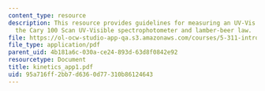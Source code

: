 ```yaml
---
content_type: resource
description: This resource provides guidelines for measuring an UV-Vis spectrum using
  the Cary 100 Scan UV-Visible spectrophotometer and lamber-beer law.
file: https://ol-ocw-studio-app-qa.s3.amazonaws.com/courses/5-311-introductory-chemical-experimentation-fall-2005/95a716ff2bb7d6360d77310b86124643_kinetics_app1.pdf
file_type: application/pdf
parent_uid: 4b181a6c-030a-ce24-893d-63d8f0842e92
resourcetype: Document
title: kinetics_app1.pdf
uid: 95a716ff-2bb7-d636-0d77-310b86124643
---
```


